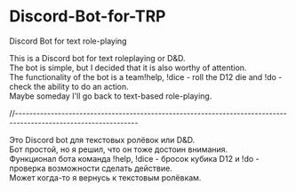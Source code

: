 # Discord-Bot-for-TRP
Discord Bot for text role-playing

This is a Discord bot for text roleplaying or D&D. <br>
The bot is simple, but I decided that it is also worthy of attention.<br>
The functionality of the bot is a team!help, !dice - roll the D12 die and !do - check the ability to do an action.<br>
Maybe someday I'll go back to text-based role-playing.<br>

//----------------------------------------------------------------------------------------------------------------

Это Discord bot для текстовых ролёвок или D&D. <br>
Бот простой, но я решил, что он тоже достоин внимания. <br>
Функционал бота команда !help, !dice - бросок кубика D12 и !do - проверка возможности сделать действие.<br>
Может когда-то я вернусь к текстовым ролёвкам. <br>
